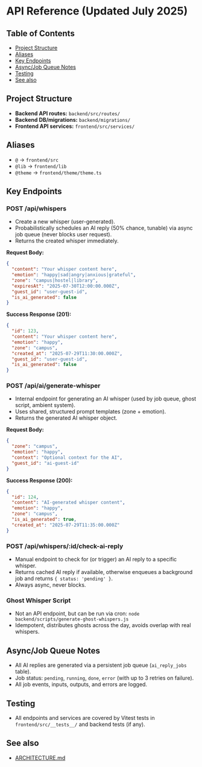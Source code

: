 # API Reference (Updated July 2025)

## Table of Contents

- [Project Structure](#project-structure)
- [Aliases](#aliases)
- [Key Endpoints](#key-endpoints)
- [Async/Job Queue Notes](#asyncjob-queue-notes)
- [Testing](#testing)
- [See also](#see-also)

## Project Structure

- **Backend API routes:** `backend/src/routes/`
- **Backend DB/migrations:** `backend/migrations/`
- **Frontend API services:** `frontend/src/services/`

## Aliases

- `@` → `frontend/src`
- `@lib` → `frontend/lib`
- `@theme` → `frontend/theme/theme.ts`

## Key Endpoints

### POST /api/whispers

- Create a new whisper (user-generated).
- Probabilistically schedules an AI reply (50% chance, tunable) via async job queue (never blocks user request).
- Returns the created whisper immediately.

**Request Body:**

```json
{
  "content": "Your whisper content here",
  "emotion": "happy|sad|angry|anxious|grateful",
  "zone": "campus|hostel|library",
  "expiresAt": "2025-07-30T12:00:00.000Z",
  "guest_id": "user-guest-id",
  "is_ai_generated": false
}
```

**Success Response (201):**

```json
{
  "id": 123,
  "content": "Your whisper content here",
  "emotion": "happy",
  "zone": "campus",
  "created_at": "2025-07-29T11:30:00.000Z",
  "guest_id": "user-guest-id",
  "is_ai_generated": false
}
```

### POST /api/ai/generate-whisper

- Internal endpoint for generating an AI whisper (used by job queue, ghost script, ambient system).
- Uses shared, structured prompt templates (zone + emotion).
- Returns the generated AI whisper object.

**Request Body:**

```json
{
  "zone": "campus",
  "emotion": "happy",
  "context": "Optional context for the AI",
  "guest_id": "ai-guest-id"
}
```

**Success Response (200):**

```json
{
  "id": 124,
  "content": "AI-generated whisper content",
  "emotion": "happy",
  "zone": "campus",
  "is_ai_generated": true,
  "created_at": "2025-07-29T11:35:00.000Z"
}
```

### POST /api/whispers/:id/check-ai-reply

- Manual endpoint to check for (or trigger) an AI reply to a specific whisper.
- Returns cached AI reply if available, otherwise enqueues a background job and returns `{ status: 'pending' }`.
- Always async, never blocks.

### Ghost Whisper Script

- Not an API endpoint, but can be run via cron: `node backend/scripts/generate-ghost-whispers.js`
- Idempotent, distributes ghosts across the day, avoids overlap with real whispers.

## Async/Job Queue Notes

- All AI replies are generated via a persistent job queue (`ai_reply_jobs` table).
- Job status: `pending`, `running`, `done`, `error` (with up to 3 retries on failure).
- All job events, inputs, outputs, and errors are logged.

## Testing

- All endpoints and services are covered by Vitest tests in `frontend/src/__tests__/` and backend tests (if any).

## See also

- [ARCHITECTURE.md](./ARCHITECTURE.md)